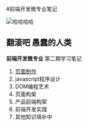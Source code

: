 #前端开发微专业笔记

![哈哈哈哈](https://pixabay.com/static/uploads/photo/2013/09/07/08/29/cat-179842_640.jpg)

**翻滚吧 愚蠢的人类**
---

**前端开发微专业** 第二期学习笔记

1. [页面制作](Page/indexmd.md)
2. javascript程序设计
3. DOM编程艺术
4. 页面构架
5. 产品前端构架
6. 前端开发实践
7. 其他知识填补中



